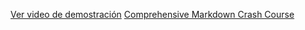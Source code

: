 [Ver video de demostración](assets/video.mp4)
[Comprehensive Markdown Crash Course]([https://www.youtube.com/watch?v=FEa2diI2qgA](https://youtu.be/EgL80elgwtE))
